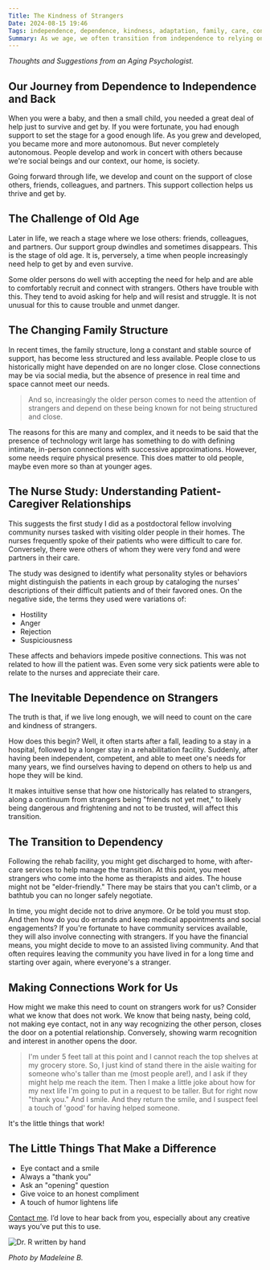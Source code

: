 ```yaml
---
Title: The Kindness of Strangers
Date: 2024-08-15 19:46
Tags: independence, dependence, kindness, adaptation, family, care, connections, vulnerability, autonomy, acceptance
Summary: As we age, we often transition from independence to relying on strangers for care. Embracing this change with kindness and openness can lead to positive interactions and a better quality of life in our later years.
---
```


_Thoughts and Suggestions from an Aging Psychologist._

## Our Journey from Dependence to Independence and Back

When you were a baby, and then a small child, you needed a great deal of help just to survive and get by. If you were fortunate, you had enough support to set the stage for a good enough life. As you grew and developed, you became more and more autonomous. But never completely autonomous. People develop and work in concert with others because we're social beings and our context, our home, is society.

Going forward through life, we develop and count on the support of close others, friends, colleagues, and partners. This support collection helps us thrive and get by.

## The Challenge of Old Age

Later in life, we reach a stage where we lose others: friends, colleagues, and partners. Our support group dwindles and sometimes disappears. This is the stage of old age. It is, perversely, a time when people increasingly need help to get by and even survive.

Some older persons do well with accepting the need for help and are able to comfortably recruit and connect with strangers. Others have trouble with this. They tend to avoid asking for help and will resist and struggle. It is not unusual for this to cause trouble and unmet danger.

## The Changing Family Structure

In recent times, the family structure, long a constant and stable source of support, has become less structured and less available. People close to us historically might have depended on are no longer close. Close connections may be via social media, but the absence of presence in real time and space cannot meet our needs.

> And so, increasingly the older person comes to need the attention of strangers and depend on these being known for not being structured and close.

The reasons for this are many and complex, and it needs to be said that the presence of technology writ large has something to do with defining intimate, in-person connections with successive approximations. However, some needs require physical presence. This does matter to old people, maybe even more so than at younger ages.

## The Nurse Study: Understanding Patient-Caregiver Relationships

This suggests the first study I did as a postdoctoral fellow involving community nurses tasked with visiting older people in their homes. The nurses frequently spoke of their patients who were difficult to care for. Conversely, there were others of whom they were very fond and were partners in their care.

The study was designed to identify what personality styles or behaviors might distinguish the patients in each group by cataloging the nurses' descriptions of their difficult patients and of their favored ones. On the negative side, the terms they used were variations of:

- Hostility
- Anger
- Rejection
- Suspiciousness

These affects and behaviors impede positive connections. This was not related to how ill the patient was. Even some very sick patients were able to relate to the nurses and appreciate their care.

## The Inevitable Dependence on Strangers

The truth is that, if we live long enough, we will need to count on the care and kindness of strangers.

How does this begin? Well, it often starts after a fall, leading to a stay in a hospital, followed by a longer stay in a rehabilitation facility. Suddenly, after having been independent, competent, and able to meet one's needs for many years, we find ourselves having to depend on others to help us and hope they will be kind.

It makes intuitive sense that how one historically has related to strangers, along a continuum from strangers being "friends not yet met," to likely being dangerous and frightening and not to be trusted, will affect this transition.

## The Transition to Dependency

Following the rehab facility, you might get discharged to home, with after-care services to help manage the transition. At this point, you meet strangers who come into the home as therapists and aides. The house might not be "elder-friendly." There may be stairs that you can't climb, or a bathtub you can no longer safely negotiate.

In time, you might decide not to drive anymore. Or be told you must stop. And then how do you do errands and keep medical appointments and social engagements? If you're fortunate to have community services available, they will also involve connecting with strangers. If you have the financial means, you might decide to move to an assisted living community. And that often requires leaving the community you have lived in for a long time and starting over again, where everyone's a stranger.

## Making Connections Work for Us

How might we make this need to count on strangers work for us? Consider what we know that does not work. We know that being nasty, being cold, not making eye contact, not in any way recognizing the other person, closes the door on a potential relationship. Conversely, showing warm recognition and interest in another opens the door.

> I'm under 5 feet tall at this point and I cannot reach the top shelves at my grocery store. So, I just kind of stand there in the aisle waiting for someone who's taller than me (most people are!), and I ask if they might help me reach the item. Then I make a little joke about how for my next life I'm going to put in a request to be taller. But for right now "thank you." And I smile. And they return the smile, and I suspect feel a touch of 'good' for having helped someone.

It's the little things that work!

## The Little Things That Make a Difference

- Eye contact and a smile
- Always a "thank you"
- Ask an "opening" question
- Give voice to an honest compliment
- A touch of humor lightens life

[Contact me]({filename}/pages/contact.md). I’d love to hear back from you, especially about any creative ways you’ve put this to use.

![Dr. R written by hand]({static}/images/dr_r_sm.png)

_Photo by Madeleine B._
